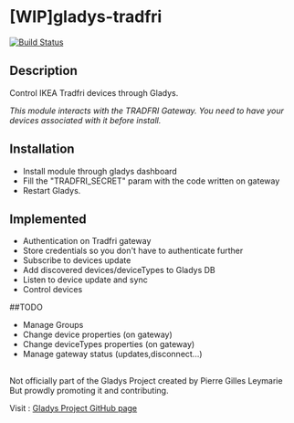 # [WIP]gladys-tradfri

[![Build Status](https://travis-ci.org/Boimb/gladys-tradfri.svg?branch=master)](https://travis-ci.org/Boimb/gladys-tradfri)

## Description
Control IKEA Tradfri devices through Gladys.

*This module interacts with the TRADFRI Gateway.
You need to have your devices associated with it before install.*
 
## Installation

- Install module through gladys dashboard
- Fill the "TRADFRI_SECRET" param with the code written on gateway
- Restart Gladys.

## Implemented
- Authentication on Tradfri gateway
- Store credentials so you don't have to authenticate further
- Subscribe to devices update
- Add discovered devices/deviceTypes to Gladys DB
- Listen to device update and sync
- Control devices

##TODO
- Manage Groups
- Change device properties (on gateway)
- Change deviceTypes properties (on gateway)
- Manage gateway status (updates,disconnect...)

##
Not officially part of the Gladys Project created by Pierre Gilles Leymarie
But prowdly promoting it and contributing.

Visit : [Gladys Project GitHub page](https://github.com/GladysProject/Gladys)
